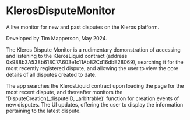 # KlerosDisputeMonitor
A live monitor for new and past disputes on the Kleros platform.

Developed by Tim Mapperson, May 2024.

The Kleros Dispute Monitor is a rudimentary demonstration of accessing and listening to the KlerosLiquid contract (address 0x988b3A538b618C7A603e1c11Ab82Cd16dbE28069), searching it for the most recently registered dispute, and allowing the user to view the core details of all disputes created to date.

The app searches the KlerosLiquid contract upon loading the page for the most recent dispute, and thereafter monitors the 'DisputeCreation(_disputeID, _arbitrable)' function for creation events of new disputes. The UI updates, offering the user to display the information pertaining to the latest dispute.
